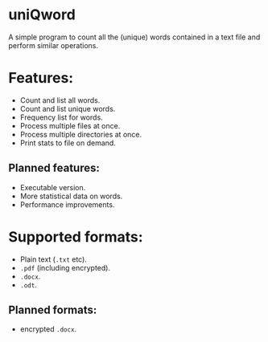 # uniQword
A simple program to count all the (unique) words contained in a text file and perform similar operations.

# Features:
- Count and list all words.
- Count and list unique words.
- Frequency list for words.
- Process multiple files at once.
- Process multiple directories at once.
- Print stats to file on demand.

## Planned features:
- Executable version.
- More statistical data on words.
- Performance improvements.

# Supported formats:
- Plain text (`.txt` etc).
- `.pdf` (including encrypted).
- `.docx`.
- `.odt`.

## Planned formats:
- encrypted `.docx`.